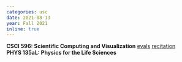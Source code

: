 ```yaml
---
categories: usc
date: 2021-08-13
year: Fall 2021
inline: true
---
```


**CSCI 596: Scientific Computing and Visualization** [evals](/assets/pdf/20213_CSCI-596_Razakh_report.pdf) [recitation](https://github.com/TaufeqRazakh/IntroToPerformanceProfiling)
<br/>
**PHYS 135aL: Physics for the Life Sciences**
